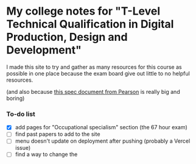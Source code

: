 # My college notes for "T-Level Technical Qualification in Digital Production, Design and Development"
I made this site to try and gather as many resources for this course as possible in one place because the exam board give out little to no helpful resources.

(and also because [this spec document from Pearson](https://qualifications.pearson.com/content/dam/pdf/TLevels/digital/2020/specification-and-sample-assessments/t-level-tq-in-digital-production-design-and-development-spec1.pdf) is really big and boring)

### To-do list
- [X] add pages for "Occupational specialism" section (the 67 hour exam)
- [ ] find past papers to add to the site
- [ ] menu doesn't update on deployment after pushing (probably a Vercel issue)
- [ ] find a way to change the <title> tag so it doesn't say "- Nextra" on every page

### Forking this project
This site uses a template for creating documentation with [Nextra](https://nextra.site).

#### After downloading the repo locally
First, run `pnpm i` to install the dependencies.

Then, run `pnpm dev` to start the development server and visit localhost:3000.
